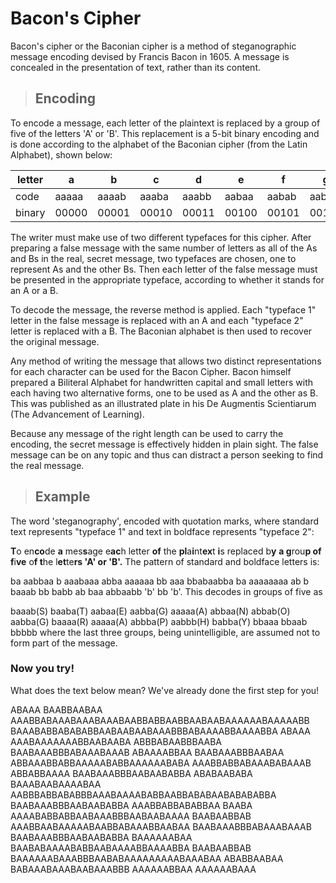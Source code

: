 # Bacon's Cipher
Bacon's cipher or the Baconian cipher is a method of steganographic message encoding devised by Francis Bacon in 1605. A message is concealed in the presentation of text, rather than its content.

> ## Encoding
To encode a message, each letter of the plaintext is replaced by a group of five of the letters 'A' or 'B'. This replacement is a 5-bit binary encoding and is done according to the alphabet of the Baconian cipher (from the Latin Alphabet), shown below:

|letter|  a   |  b   |  c   |  d   |  e   |  f   |  g   |  h   | i, j |  k   |  l   |  m   |  n   |  o   |  p   |  q   |  r   |  s   |  t   | u, v |  w   |  x   |  y   |  z   |
|------|------|------|------|------|------|------|------|------|------|------|------|------|------|------|------|------|------|------|------|------|------|------|------|------|
|code  |aaaaa |aaaab |aaaba |aaabb |aabaa |aabab |aabba |aabbb |abaaa |abaab |ababa |ababb |abbaa	|abbab |abbba |abbbb |baaaa |baaab |baaba |baabb |babaa |babab |babba |babbb |
|binary|00000 |00001 |00010 |00011 |00100 |00101 |00110 |00111 |01000 |01001 |01010 |01011 |01100 |01101 |01110 |01111 |10000 |10001 |10010 |10011 |10100 |10101 |10110 |10111 |

The writer must make use of two different typefaces for this cipher. After preparing a false message with the same number of letters as all of the As and Bs in the real, secret message, two typefaces are chosen, one to represent As and the other Bs. Then each letter of the false message must be presented in the appropriate typeface, according to whether it stands for an A or a B.

To decode the message, the reverse method is applied. Each "typeface 1" letter in the false message is replaced with an A and each "typeface 2" letter is replaced with a B. The Baconian alphabet is then used to recover the original message.

Any method of writing the message that allows two distinct representations for each character can be used for the Bacon Cipher. Bacon himself prepared a Biliteral Alphabet for handwritten capital and small letters with each having two alternative forms, one to be used as A and the other as B. This was published as an illustrated plate in his De Augmentis Scientiarum (The Advancement of Learning).

Because any message of the right length can be used to carry the encoding, the secret message is effectively hidden in plain sight. The false message can be on any topic and thus can distract a person seeking to find the real message.

> ## Example
The word 'steganography', encoded with quotation marks, where standard text represents "typeface 1" and text in boldface represents "typeface 2":

**T**o en**co**de **a** mes**s**age e**ac**h letter **of** the **pl**a**i**nt**ex**t **i**s replaced b**y** **a g**rou**p of f**i**ve** o**f t**he l**et**te**rs 'A' or 'B'.**
The pattern of standard and boldface letters is:

ba aabbaa b aaabaaa abba aaaaaa bb aaa bbabaabba ba aaaaaaaa ab b baaab bb babb ab baa abbaabb 'b' bb 'b'.
This decodes in groups of five as

baaab(S) baaba(T) aabaa(E) aabba(G) aaaaa(A) abbaa(N) abbab(O) aabba(G) baaaa(R) aaaaa(A) abbba(P) aabbb(H) babba(Y) bbaaa bbaab bbbbb
where the last three groups, being unintelligible, are assumed not to form part of the message.

### Now you try!
What does the text below mean? We've already done the first step for you!

ABAAA BAABBAABAA AAABBABAAABAAABAAABAABBABBAABBAABAABAAAAAABAAAAABB BAAABABBABABABBAABAABAABAAABBBABAAAABBAAAABBA ABAAA AAABAAAAAAABBAABAABA ABBBABAABBBAABA BAABAAABBBABAAABAAAB ABAAAABBAA BAABAAABBBAABAA ABBAAABBABBAAAAABABBAAAAAABABA AAABBABBABAAABABAAAB ABBABBAAAA BAABAAABBBAABAABABBA ABABAABABA BAAABAABAAAABAA AABBBABBABABBBAAABAAAABABBAABBABABAABABABABBA BAABAAABBBAABAABABBA AAABBABBABABBAA BAABA AAAABABBABBAABAAABBBAABAABAAAA BAABAABBAB AAABBAABAAAAABAABBABAAABBAABAA BAABAAABBBABAAABAAAB BAABAAABBBAABAABABBA BAAAAAABAA BAABABAAAABABBAABAAAABBAAAABBA BAABAABBAB BAAAAAABAAABBBAABABAAAAAAAAABAAABAA ABABBAABAA BABAAABAAABAABAAABBB AAAAAABBAA AAAAAABAAA
